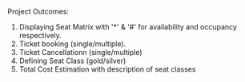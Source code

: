 Project Outcomes:
1. Displaying Seat Matrix with '*' & '#' for availability and occupancy respectively.
2. Ticket booking (single/multiple).
3. Ticket Cancellationn (single/multiple)
4. Defining Seat Class (gold/silver)
5. Total Cost Estimation with description of seat classes
